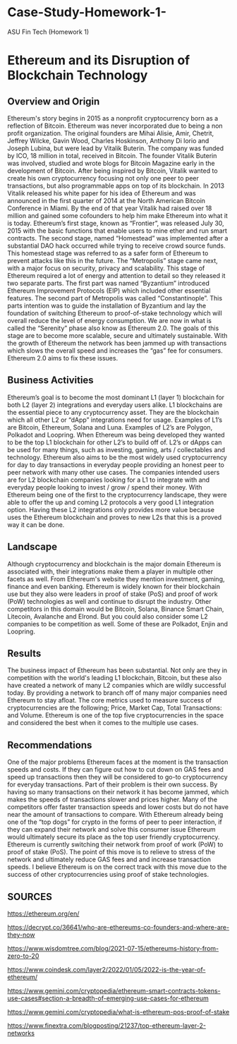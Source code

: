 # Case-Study-Homework-1-
ASU Fin Tech (Homework 1)
# Ethereum and its Disruption of Blockchain Technology

## Overview and Origin


Ethereum's story begins in 2015 as a nonprofit cryptocurrency born as a reflection of Bitcoin. Ethereum was never incorporated due to being a non profit organization. The original founders are Mihai Alisie, Amir, Chetrit, Jeffrey Wilcke, Gavin Wood, Charles Hoskinson, Anthony Di lorio and Joseph Lubina, but were lead by Vitalik Buterin. The company was funded by ICO, 18 million in total, received in Bitcoin. The founder Vitalik Buterin was involved, studied and wrote blogs for Bitcoin Magazine early in the development of Bitcoin. After being inspired by Bitcoin, Vitalik wanted to create his own cryptocurrency focusing not only one peer to peer transactions, but also programmable apps on top of its blockchain. In 2013 Vitalik released his white paper for his idea of Ethereum and was announced in the first quarter of 2014 at the North American Bitcoin Conference in Miami. By the end of that year Vitalik had raised over 18 million and gained some cofounders to help him make Ethereum into what it is today. Ethereum’s first stage, known as “Frontier”, was released July 30, 2015 with the basic functions that enable users to mine ether and run smart contracts. The second stage, named “Homestead” was implemented after a substantial DAO hack occurred while trying to receive crowd source funds. This homestead stage was referred to as a safer form of Ethereum to prevent attacks like this in the future. The “Metropolis” stage came next, with a major focus on security, privacy and scalability. This stage of Ethereum required a lot of energy and attention to detail so they released it two separate parts. The first part was named “Byzantium” introduced Ethereum Improvement Protocols (EIP) which included other essential features. The second part of Metropolis was called “Constantinople”. This parts intention was to guide the installation of Byzantium and lay the foundation of switching Ethereum to proof-of-stake technology which will overall reduce the level of energy consumption.  We are now in what is called the “Serenity” phase also know as Ethereum 2.0. The goals of this stage are to become more scalable, secure and ultimately sustainable. With the growth of Ethereum the network has been jammed up with transactions which slows the overall speed and increases the “gas” fee for consumers. Ethereum 2.0 aims to fix these issues. 






## Business Activities

Ethereum’s goal is to become the most dominant L1 (layer 1) blockchain for both L2 (layer 2) integrations and everyday users alike. L1 blockchains are the essential piece to any cryptocurrency asset. They are the blockchain which all other L2 or “dApp” integrations need for usage. Examples of L1’s are Bitcoin, Ethereum, Solana and Luna. Examples of L2’s are Polygon, Polkadot and Loopring. When Ethereum was being developed they wanted to be the top L1 blockchain for other L2’s to build off of. L2’s or dApps can be used for many things, such as investing, gaming, arts / collectables and technology. Ethereum also aims to be the most widely used cryptocurrency for day to day transactions in everyday people providing an honest peer to peer network with many other use cases. The companies intended users are for L2 blockchain companies looking for a L1 to integrate with and everyday people looking to invest / grow / spend their money. With Ethereum being one of the first to the cryptocurrency landscape, they were able to offer the up and coming L2 protocols a very good L1 integration option. Having these L2 integrations only provides more value because uses the Ethereum blockchain and proves to new L2s that this is a proved way it can be done. 




## Landscape

Although cryptocurrency and blockchain is the major domain Ethereum is associated with, their integrations make them a player in multiple other facets as well. From Ethereum's website they mention investment, gaming, finance and even banking. Ethereum is widely known for their blockchain use but they also were leaders in proof of stake (PoS) and proof of work (PoW) technologies as well and continue to disrupt the industry. Other competitors in this domain would be Bitcoin, Solana, Binance Smart Chain, Litecoin, Avalanche and Elrond. But you could also consider some L2 companies to be competition as well. Some of these are Polkadot, Enjin and Loopring.




## Results

The business impact of Ethereum has been substantial. Not only are they in competition with the world's leading L1 blockchain, Bitcoin, but these also have created a network of many L2 companies which are wildly successful today. By providing a network to branch off of many major companies need Ethereum to stay afloat. The core metrics used to measure success of cryptocurrencies are the following; Price, Market Cap, Total Transactions: and Volume. Ethereum is one of the top five cryptocurrencies in the space and considered the best when it comes to the multiple use cases. 







## Recommendations

One of the major problems Ethereum faces at the moment is the transaction speeds and costs. If they can figure out how to cut down on GAS fees and speed up transactions then they will be considered to go-to cryptocurrency for everyday transactions. Part of their problem is their own success. By having so many transactions on their network it has become jammed, which makes the speeds of transactions slower and prices higher. Many of the competitors offer faster transaction speeds and lower costs but do not have near the amount of transactions to compare. With Ethereum already being one of the “top dogs” for crypto in the forms of peer to peer interaction, if they can expand their network and solve this consumer issue Ethereum would ultimately secure its place as the top user friendly cryptocurrency. Ethereum is currently switching their network from proof of work (PoW) to proof of stake (PoS). The point of this move is to relieve to stress of the network and ultimately reduce GAS fees and and increase transaction speeds. I believe Ethereum is on the correct track with this move due to the success of other cryptocurrencies using proof of stake technologies. 








## SOURCES

https://ethereum.org/en/

https://decrypt.co/36641/who-are-ethereums-co-founders-and-where-are-they-now

https://www.wisdomtree.com/blog/2021-07-15/ethereums-history-from-zero-to-20

https://www.coindesk.com/layer2/2022/01/05/2022-is-the-year-of-ethereum/

https://www.gemini.com/cryptopedia/ethereum-smart-contracts-tokens-use-cases#section-a-breadth-of-emerging-use-cases-for-ethereum

https://www.gemini.com/cryptopedia/what-is-ethereum-pos-proof-of-stake

https://www.finextra.com/blogposting/21237/top-ethereum-layer-2-networks

